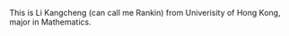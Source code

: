 This is Li Kangcheng (can call me Rankin) from Univerisity of Hong Kong, major in Mathematics.

<!---
ProbabilityDoneRight/ProbabilityDoneRight is a ✨ special ✨ repository because its `README.md` (this file) appears on your GitHub profile.
You can click the Preview link to take a look at your changes.
--->
